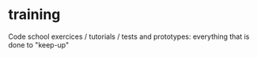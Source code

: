 training
========

Code school exercices / tutorials / tests and prototypes: everything that is done to "keep-up"
